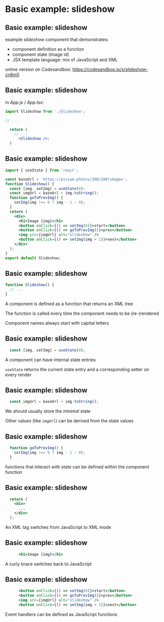 # Basic example: slideshow

## Basic example: slideshow

example _slideshow_ component that demonstrates:

- component definition as a function
- component state (image id)
- JSX template language: mix of JavaScript and XML

online version on Codesandbox: https://codesandbox.io/s/slideshow-cn6m5

## Basic example: slideshow

in _App.js_ / _App.tsx_:

<!-- prettier-ignore -->
```jsx
import Slideshow from './Slideshow';

// ...

  return (
    // ...
      <Slideshow />;
  )
```

## Basic example: slideshow

```jsx
import { useState } from 'react';

const baseUrl = 'https://picsum.photos/300/200?image=';
function Slideshow() {
  const [img, setImg] = useState(0);
  const imgUrl = baseUrl + img.toString();
  function goToPrevImg() {
    setImg(img !== 0 ? img - 1 : 0);
  }
  return (
    <div>
      <h1>Image {img}</h1>
      <button onClick={() => setImg(0)}>start</button>
      <button onClick={() => goToPrevImg()}>prev</button>
      <img src={imgUrl} alt="slideshow" />
      <button onClick={() => setImg(img + 1)}>next</button>
    </div>
  );
}
export default Slideshow;
```

## Basic example: slideshow

```jsx
function Slideshow() {
  // ...
}
```

A component is defined as a function that returns an XML tree

The function is called every time the component needs to be (re-)rendered

Component names always start with capital letters

## Basic example: slideshow

<!-- prettier-ignore -->
```jsx
  const [img, setImg] = useState(0);
```

A component can have internal state entries

`useState` returns the current state entry and a corresponding setter on every render

## Basic example: slideshow

<!-- prettier-ignore -->
```jsx
  const imgUrl = baseUrl + img.toString();
```

We should usually store the _minimal_ state

Other values (like `imgUrl`) can be derived from the state values

## Basic example: slideshow

<!-- prettier-ignore -->
```js
  function goToPrevImg() {
    setImg(img !== 0 ? img - 1 : 0);
  }
```

functions that interact with state can be defined within the component function

## Basic example: slideshow

<!-- prettier-ignore -->
```jsx
  return (
    <div>
      ...
    </div>
  );
```

An XML tag switches from JavaScript to XML mode

## Basic example: slideshow

<!-- prettier-ignore -->
```jsx
      <h1>Image {img}</h1>
```

A curly brace switches back to JavaScript

## Basic example: slideshow

<!-- prettier-ignore -->
```jsx
      <button onClick={() => setImg(0)}>start</button>
      <button onClick={() => goToPrevImg()}>prev</button>
      <img src={imgUrl} alt="slideshow" />
      <button onClick={() => setImg(img + 1)}>next</button>
```

Event handlers can be defined as JavaScript functions
